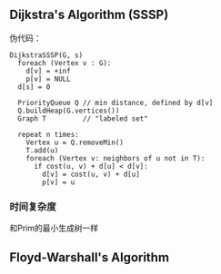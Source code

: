 ## Dijkstra's Algorithm (SSSP)

伪代码：

```
DijkstraSSSP(G, s)
  foreach (Vertex v : G):
    d[v] = +inf
    p[v] = NULL
  d[s] = 0

  PriorityQueue Q // min distance, defined by d[v]
  Q.buildHeap(G.vertices())
  Graph T         // "labeled set"

  repeat n times:
    Vertex u = Q.removeMin()
    T.add(u)
    foreach (Vertex v: neighbors of u not in T):
      if cost(u, v) + d[u] < d[v]:
        d[v] = cost(u, v) + d[u]
        p[v] = u
```

### 时间复杂度

和Prim的最小生成树一样

## Floyd-Warshall's Algorithm